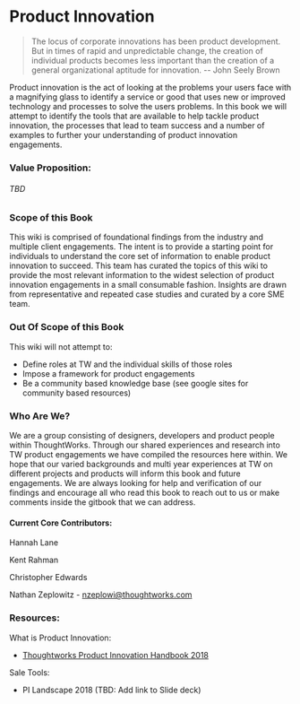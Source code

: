 # Product Innovation

> The locus of corporate innovations has been product development. But in times of rapid and unpredictable change, the creation of individual products becomes less important than the creation of a general organizational aptitude for innovation. -- John Seely Brown

Product innovation is the act of looking at the problems your users face with a magnifying glass to identify a service or good that uses new or improved technology and processes to solve the users problems. In this book we will attempt to identify the tools that are available to help tackle product innovation, the processes that lead to team success and a number of examples to further your understanding of product innovation engagements.

### Value Proposition:

###### TBD

### Scope of this Book

This wiki is comprised of foundational findings from the industry and multiple client engagements. The intent is to provide a starting point for individuals to understand the core set of information to enable product innovation to succeed. This team has curated the topics of this wiki to provide the most relevant information to the widest selection of product innovation engagements in a small consumable fashion. Insights are drawn from representative and repeated case studies and curated by a core SME team.

### Out Of Scope of this Book

This wiki will not attempt to:

* Define roles at TW and the individual skills of those roles
* Impose a framework for product engagements
* Be a community based knowledge base \(see google sites for community based resources\)

### Who Are We?

We are a group consisting of designers, developers and product people within ThoughtWorks. Through our shared experiences and research into TW product engagements we have compiled the resources here within. We hope that our varied backgrounds and multi year experiences at TW on different projects and products will inform this book and future engagements. We are always looking for help and verification of our findings and encourage all who read this book to reach out to us or make comments inside the gitbook that we can address.

#### Current Core Contributors:

Hannah Lane 

Kent Rahman

Christopher Edwards

Nathan Zeplowitz - [nzeplowi@thoughtworks.com](mailto:nzeplowi@thoughtworks.com "Email")

### Resources:

What is Product Innovation:

* [Thoughtworks Product Innovation Handbook 2018](/n-zeplo.gitbooks.io/thoughtworks-product-innovation-handbook-2018/content/)

Sale Tools:

* PI Landscape 2018 \(TBD: Add link to Slide deck\)




